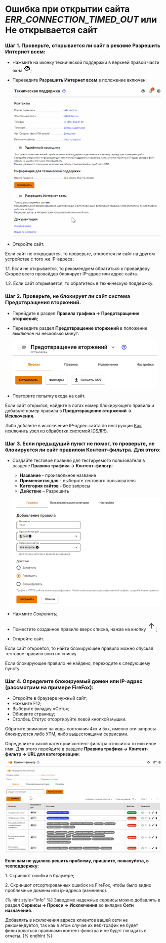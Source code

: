 # Ошибка при открытии сайта *ERR_CONNECTION_TIMED_OUT* или Не открывается сайт

### Шаг 1. Проверьте, открывается ли сайт в режиме **Разрешить Интернет всем**:

* Нажмите на иконку технической поддержки в верхней правой части окна ![](../../.gitbook/assets/icon-help.png);
* Переведите **Разрешить Интернет всем** в положение включен:
  
    ![](../../.gitbook/assets/not-open.gif)

* Откройте сайт.
 
Если сайт не открывается, то проверьте, откроется ли сайт на другом устройстве с того же IP-адреса:

 1\.1\. Если не открывается, то рекомендуем обратиться к провайдеру. Скорее всего провайдер блокирует IP-адрес или адрес сайта.
 
 1\.2\. Если сайт открывается, то обратитесь в техническую поддержку.

### Шаг 2.	Проверьте, не блокирует ли сайт система **Предотвращения вторжений**. 

* Перейдите в раздел **Правила трафика -> Предотвращение вторжений**;
* Переведите раздел **Предотвращение вторжений** в положение *выключен* на несколько минут:
  
    ![](../../.gitbook/assets/not-open1.png)

* Повторите попытку входа на сайт.

Если сайт открылся, найдите в логах номер блокирующего правила и добавьте номер правила в **Предотвращение вторжений -> Исключения**. 

Либо добавьте в исключение IP-адрес сайта по инструкции [Как исключить узел из обработки системой IDS/IPS](../../settings/access-rules/ips.md).

### Шаг 3.	Если предыдущий пункт не помог, то проверьте, не блокируется ли сайт правилом Контент-фильтра. Для этого:

* Создайте тестовое правило для тестируемого пользователя в разделе **Правила трафика -> Контент-фильтр**:
    * **Название** - произвольное название
    * **Применяется для** - выберите тестового пользователя 
    * **Категория сайтов** - Все запросы 
    * **Действие** – Разрешить 
    
    ![](../../.gitbook/assets/not-open2.png)

* Нажмите *Сохранить*;
* Поместите созданное правило вверх списка, нажав на кнопку ![](../../.gitbook/assets/icon-up.png);
* Откройте сайт.
  
Если сайт откроется, то найти блокирующее правило можно опуская тестовое правило вниз по списку. 

Если блокирующее правило не найдено, переходите к следующему пункту. 

### Шаг 4. Определите блокируемый домен или IP-адрес (рассмотрим на примере FireFox):

* Откройте в браузере нужный сайт;
* Нажмите F12;
* Выберите вкладку «Сеть»;
* Обновите страницу; 
* Столбец *Статус* отсортируйте левой кнопкой мышки. 

Обратите внимание на коды состояния 4xx и 5хх, именно эти запросы блокируются либо УТМ, либо вышестоящими сервисами. 

Определите к какой категории контент-фильтра относится то или иное имя. Для этого перейдите в разделе **Правила трафика -> Контент-фильтр -> URL для категоризации**: 

![](../../.gitbook/assets/not-open1.gif)

**Если вам не удалось решить проблему, пришлите, пожалуйста, в техподдержку:** 

1\. Скриншот ошибки в браузере;

2\. Скриншот отсортированных ошибок из FireFox, чтобы было видно проблемные домены или ip-адреса (изменено).

{% hint style="info" %}
Заведомо надежные сервисы можно добавлять в раздел **Сервисы -> Прокси -> Исключения** во вкладке **Сети назначения**. 

Добавлять в исключения адреса клиентов вашей сети не рекомендуется, так как в этом случае их веб-трафик не будет фильтроваться правилами контент-фильтра и не будет попадать в отчеты.
{% endhint %}